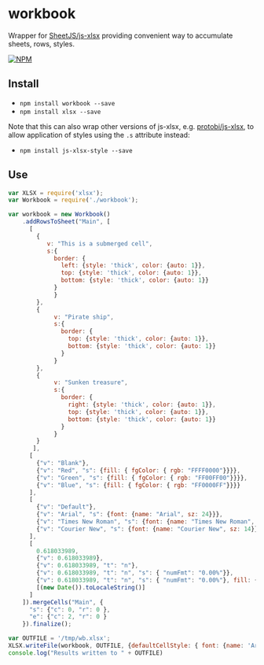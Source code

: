 # workbook
Wrapper for [SheetJS/js-xlsx](https://github.com/SheetJS/js-xlsx) providing convenient way to accumulate sheets, rows, styles.


[![NPM](https://nodei.co/npm/workbook.png?downloads=true&stars=true)](https://nodei.co/npm/workbook/)

## Install

* `npm install workbook --save`
* `npm install xlsx --save` 

Note that this can also wrap other versions of js-xlsx, e.g. [protobi/js-xlsx](https://github.com/SheetJS/js-xlsx), to allow application of styles using the `.s` attribute instead:

* `npm install js-xlsx-style --save` 


## Use

```js
var XLSX = require('xlsx');
var Workbook = require('./workbook');

var workbook = new Workbook()
    .addRowsToSheet("Main", [
      [
        {
           v: "This is a submerged cell",
           s:{
             border: {
               left: {style: 'thick', color: {auto: 1}},
               top: {style: 'thick', color: {auto: 1}},
               bottom: {style: 'thick', color: {auto: 1}}
             }
             }
        },
        {
             v: "Pirate ship",
             s:{
               border: {
                 top: {style: 'thick', color: {auto: 1}},
                 bottom: {style: 'thick', color: {auto: 1}}
               }
             }
        },
        {
             v: "Sunken treasure",
             s:{
               border: {
                 right: {style: 'thick', color: {auto: 1}},
                 top: {style: 'thick', color: {auto: 1}},
                 bottom: {style: 'thick', color: {auto: 1}}
               }
             }
        }
       ],
      [
        {"v": "Blank"},
        {"v": "Red", "s": {fill: { fgColor: { rgb: "FFFF0000"}}}},
        {"v": "Green", "s": {fill: { fgColor: { rgb: "FF00FF00"}}}},
        {"v": "Blue", "s": {fill: { fgColor: { rgb: "FF0000FF"}}}}
      ],
      [
        {"v": "Default"},
        {"v": "Arial", "s": {font: {name: "Arial", sz: 24}}},
        {"v": "Times New Roman", "s": {font: {name: "Times New Roman", sz: 16}}},
        {"v": "Courier New", "s": {font: {name: "Courier New", sz: 14}}}
      ],
      [
        0.618033989,
        {"v": 0.618033989},
        {"v": 0.618033989, "t": "n"},
        {"v": 0.618033989, "t": "n", "s": { "numFmt": "0.00%"}},
        {"v": 0.618033989, "t": "n", "s": { "numFmt": "0.00%"}, fill: { fgColor: { rgb: "FFFFCC00"}}},
        [(new Date()).toLocaleString()]
      ]
    ]).mergeCells("Main", {
      "s": {"c": 0, "r": 0 },
      "e": {"c": 2, "r": 0 }
    }).finalize();

var OUTFILE = '/tmp/wb.xlsx';
XLSX.writeFile(workbook, OUTFILE, {defaultCellStyle: { font: {name: 'Arial', sz: '12'}}});
console.log("Results written to " + OUTFILE)
```

